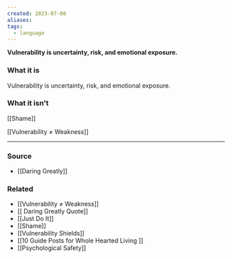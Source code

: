 ```yaml
---
created: 2023-07-08
aliases: 
tags:
  - language
---
```

**Vulnerability is uncertainty, risk, and emotional exposure.**

### What it is

Vulnerability is uncertainty, risk, and emotional exposure.

### What it isn't

[[Shame]] 

[[Vulnerability ≠ Weakness]] 

---

### Source
- [[Daring Greatly]]

### Related
- [[Vulnerability ≠ Weakness]] 
- [[ Daring Greatly  Quote]] 
- [[Just Do It]] 
- [[Shame]] 
- [[Vulnerability Shields]] 
- [[10 Guide Posts for  Whole Hearted Living ]] 
- [[Psychological Safety]]